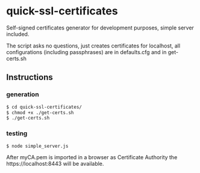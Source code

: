 # quick-ssl-certificates
Self-signed certificates generator for development purposes, simple server included.

The script asks no questions, just creates certificates for localhost, all configurations (including passphrases) are in defaults.cfg and in get-certs.sh

## Instructions

### generation
```sh
$ cd quick-ssl-certificates/
$ chmod +x ./get-certs.sh
$ ./get-certs.sh
```
### testing
```sh
$ node simple_server.js
```
After myCA.pem is imported in a browser as Certificate Authority the https://localhost:8443 will be available.
